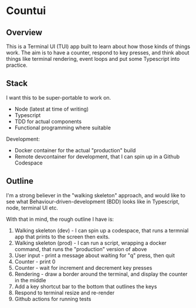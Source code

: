 # Countui

## Overview

This is a Terminal UI (TUI) app built to learn about how those kinds of things work. The aim is to have a counter, respond to key presses, and think about things like terminal rendering, event loops and put some Typescript into practice.

## Stack

I want this to be super-portable to work on.

- Node (latest at time of writing)
- Typescript
- TDD for actual components
- Functional programming where suitable

Development:
- Docker container for the actual "production" build
- Remote devcontainer for development, that I can spin up in a Github Codespace

## Outline

I'm a strong believer in the "walking skeleton" approach, and would like to see what Behaviour-driven-development (BDD) looks like in Typescript, node, terminal UI etc.

With that in mind, the rough outline I have is:
1. Walking skeleton (dev) - I can spin up a codespace, that runs a termnial app that prints to the screen then exits.
2. Walking skeleton (prod) - I can run a script, wrapping a docker command, that runs the "production" version of above
3. User input - print a message about waiting for "q" press, then quit
4. Counter - print 0
5. Counter - wait for increment and decrement key presses
6. Rendering - draw a border around the terminal, and display the counter in the middle
7. Add a key shortcut bar to the bottom that outlines the keys
8. Respond to terminal resize and re-render
9. Github actions for running tests